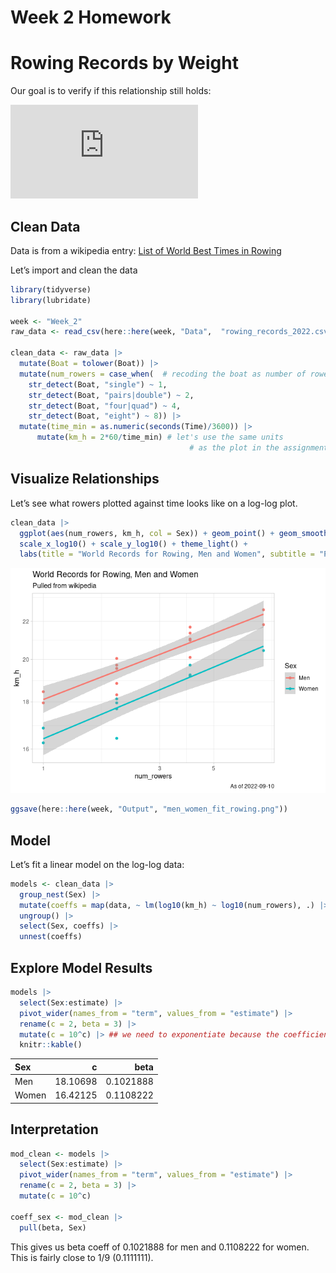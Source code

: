 Week 2 Homework
================

# Rowing Records by Weight

Our goal is to verify if this relationship still holds:

![V\_{max} \propto N^{1/9}](https://latex.codecogs.com/svg.latex?V_%7Bmax%7D%20%5Cpropto%20N%5E%7B1%2F9%7D "V_{max} \propto N^{1/9}")

## Clean Data

Data is from a wikipedia entry: [List of World Best Times in
Rowing](https://en.wikipedia.org/wiki/List_of_world_best_times_in_rowing)

Let’s import and clean the data

``` r
library(tidyverse)
library(lubridate)

week <- "Week_2"
raw_data <- read_csv(here::here(week, "Data",  "rowing_records_2022.csv"))

clean_data <- raw_data |> 
  mutate(Boat = tolower(Boat)) |> 
  mutate(num_rowers = case_when(  # recoding the boat as number of rowers
    str_detect(Boat, "single") ~ 1,
    str_detect(Boat, "pairs|double") ~ 2,
    str_detect(Boat, "four|quad") ~ 4,
    str_detect(Boat, "eight") ~ 8)) |> 
  mutate(time_min = as.numeric(seconds(Time)/3600)) |> 
      mutate(km_h = 2*60/time_min) # let's use the same units 
                                        # as the plot in the assignment
```

## Visualize Relationships

Let’s see what rowers plotted against time looks like on a log-log plot.

``` r
clean_data |> 
  ggplot(aes(num_rowers, km_h, col = Sex)) + geom_point() + geom_smooth(method = "lm") + 
  scale_x_log10() + scale_y_log10() + theme_light() + 
  labs(title = "World Records for Rowing, Men and Women", subtitle = "Pulled from wikipedia", caption = paste0("As of ", Sys.Date()))
```

![](week2_calculations_files/figure-gfm/unnamed-chunk-2-1.png)

``` r
ggsave(here::here(week, "Output", "men_women_fit_rowing.png"))
```

## Model

Let’s fit a linear model on the log-log data:

``` r
models <- clean_data |> 
  group_nest(Sex) |> 
  mutate(coeffs = map(data, ~ lm(log10(km_h) ~ log10(num_rowers), .) |> broom::tidy())) |> 
  ungroup() |> 
  select(Sex, coeffs) |> 
  unnest(coeffs)
```

## Explore Model Results

``` r
models |>
  select(Sex:estimate) |>
  pivot_wider(names_from = "term", values_from = "estimate") |>
  rename(c = 2, beta = 3) |>
  mutate(c = 10^c) |> ## we need to exponentiate because the coefficient from the model is on the log scale
  knitr::kable()
```

| Sex   |        c |      beta |
|:------|---------:|----------:|
| Men   | 18.10698 | 0.1021888 |
| Women | 16.42125 | 0.1108222 |

## Interpretation

``` r
mod_clean <- models |>
  select(Sex:estimate) |>
  pivot_wider(names_from = "term", values_from = "estimate") |>
  rename(c = 2, beta = 3) |>
  mutate(c = 10^c) 

coeff_sex <- mod_clean |> 
  pull(beta, Sex)
```

This gives us beta coeff of 0.1021888 for men and 0.1108222 for women.
This is fairly close to 1/9 (0.1111111).
